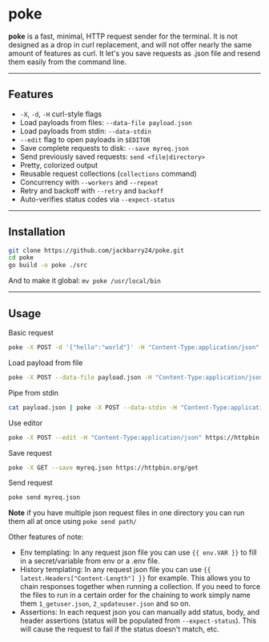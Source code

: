 # poke

**poke** is a fast, minimal, HTTP request sender for the terminal. It is not designed as a drop in curl replacement, and will not offer nearly the same amount of features as curl. It let's you save requests as .json file and resend them easily from the command line. 

---

## Features

- `-X`, `-d`, `-H` curl-style flags
- Load payloads from files: `--data-file payload.json`
- Load payloads from stdin: `--data-stdin`
- `--edit` flag to open payloads in `$EDITOR` 
- Save complete requests to disk: `--save myreq.json`
- Send previously saved requests: `send <file|directory>`
- Pretty, colorized output
- Reusable request collections (`collections` command)
- Concurrency with `--workers` and `--repeat`
- Retry and backoff with `--retry` and `backoff`
- Auto-verifies status codes via `--expect-status`

---

## Installation

```bash
git clone https://github.com/jackbarry24/poke.git
cd poke
go build -o poke ./src
```

And to make it global:
`mv poke /usr/local/bin`

---

## Usage

Basic request
```bash
poke -X POST -d '{"hello":"world"}' -H "Content-Type:application/json" https://httpbin.org/post
```

Load payload from file
```bash
poke -X POST --data-file payload.json -H "Content-Type:application/json" https://httpbin.org/post
```

Pipe from stdin
```bash
cat payload.json | poke -X POST --data-stdin -H "Content-Type:application/json" https://httpbin.org/post
```

Use editor
```bash
poke -X POST --edit -H "Content-Type:application/json" https://httpbin.org/post
```

Save request
```bash
poke -X GET --save myreq.json https://httpbin.org/get
```

Send request
```bash
poke send myreq.json
```
**Note** if you have multiple json request files in one directory you can run them all at once using `poke send path/`

Other features of note:
- Env templating: In any request json file you can use `{{ env.VAR }}` to fill in a secret/variable from env or a .env file.
- History templating: In any request json file you can use `{{ latest.Headers["Content-Length"] }}` for example. This allows you to chain responses together when running a collection. If you need to force the files to run in a certain order for the chaining to work simply name them `1_getuser.json`, `2_updateuser.json` and so on.
- Assertions: In each request json you can manually add status, body, and header assertions (status will be populated from `--expect-status`). This will cause the request to fail if the status doesn't match, etc.



